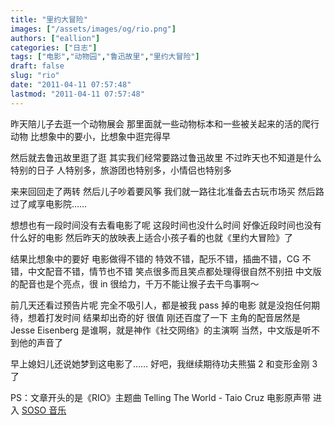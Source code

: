 ```yaml
---
title: "里约大冒险"
images: ["/assets/images/og/rio.png"]
authors: ["eallion"]
categories: ["日志"]
tags: ["电影","动物园","鲁迅故里","里约大冒险"]
draft: false
slug: "rio"
date: "2011-04-11 07:57:48"
lastmod: "2011-04-11 07:57:48"
---
```


昨天陪儿子去逛一个动物展会
那里面就一些动物标本和一些被关起来的活的爬行动物
比想象中的要小，比想象中逛完得早

然后就去鲁迅故里逛了逛
其实我们经常要路过鲁迅故里
不过昨天也不知道是什么特别的日子
人特别多，旅游团也特别多，小情侣也特别多

来来回回走了两转
然后儿子吵着要风筝
我们就一路往北准备去古玩市场买
然后路过了咸享电影院……

想想也有一段时间没有去看电影了呢
这段时间也没什么时间
好像近段时间也没有什么好的电影
然后昨天的放映表上适合小孩子看的也就《里约大冒险》了

结果比想象中的要好
电影做得不错的
特效不错，配乐不错，插曲不错，CG 不错，中文配音不错，情节也不错
笑点很多而且笑点都处理得很自然不别扭
中文版的配音也是个亮点，很 in 很给力，千万不能让猴子去干鸟事啊～

前几天还看过预告片呢
完全不吸引人，都是被我 pass 掉的电影
就是没抱任何期待，想着打发时间
结果却出奇的好
很值
刚还百度了一下
主角的配音居然是 Jesse Eisenberg
是谁啊，就是神作《社交网络》的主演啊
当然，中文版是听不到他的声音了

早上媳妇儿还说她梦到这电影了……
好吧，我继续期待功夫熊猫 2 和变形金刚 3 了

PS：文章开头的是《RIO》主题曲  Telling The World - Taio Cruz
电影原声带 进入 [SOSO 音乐](http://music.soso.com/portal/albumn/93/albumn_3275900693.html)
